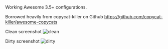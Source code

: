 Working Awesome 3.5+ configurations.

Borrowed heavily from copycat-killer on Github
https://github.com/copycat-killer/awesome-copycats

Clean screenshot
![clean](https://github.com/msjche/awesome3.5-laptop/blob/master/clean.png)

Dirty screenshot
![dirty](https://github.com/msjche/awesome3.5-laptop/blob/master/dirty.png)

